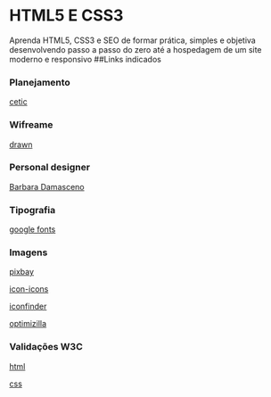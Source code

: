 # HTML5 E CSS3
Aprenda HTML5, CSS3 e SEO de formar prática, simples e objetiva desenvolvendo passo a passo do zero até a hospedagem de um site moderno e responsivo 
##Links indicados
### Planejamento
[cetic](https//:www.cetic.com.br/)
### Wifreame
[drawn](https//:www.diagramas.net/)
### Personal designer
[Barbara Damasceno](https//:www.google.com.br/)
### Tipografia
[google fonts](https//:www.fontes.google.com.br/)
### Imagens
[pixbay](https//:www.pixabay.com/pt/)

[icon-icons](https//:www.icon-icons.com/pt/)

[iconfinder](https//:www.iconfinder.com.br/)

[optimizilla](https//:www.imagecompressor.com/pt/)

### Validações W3C
[html](https//:www.w3c.com.br/)

[css](https//:www.w3c.com.br/)
